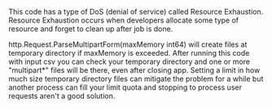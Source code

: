 This code has a type of DoS (denial of service) called Resource Exhaustion.
Resource Exhaustion occurs when developers allocate some type of resource and 
forget to clean up after job is done.

http.Request.ParseMultipartForm(maxMemory int64) will create files at temporary 
directory if maxMemory is exceeded. After running this code with input csv you 
can check your temporary directory and one or more "multipart*" files will be 
there, even after closing app. Setting a limit in how much size temporary 
directory files can mitigate the problem for a while but another process can 
fill your limit quota and stopping to process user requests aren't a good 
solution.